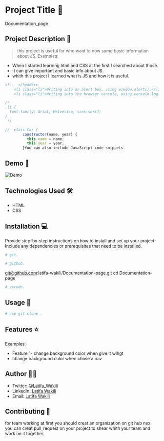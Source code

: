 # Project Title 🚀
Documentation_page
## Project Description 📝

> this project is useful for who want to now some basic information about JS.
Examples:

- When I started learning html and CSS at the first I searched about those.
- It can give important and basic info about JS.
- whith this project I learned what is JS and how it is useful.

```html
<!--  </header>
    <li class="li">Writing into an alert box, using window.alert().</li>
    <li class="li">Writing into the browser console, using console.log().</li> -->
```

```css
/* 
.li {
  font-family: Arial, Helvetica, sans-serif;
}
 */
```

```javascript
//  class Car {
        constructor(name, year) {
          this.name = name;
          this.year = year;
        }You can also include JavaScript code snippets.
```

## Demo 📸


![Demo](pic.png)

## Technologies Used 🛠️

- HTML
- CSS


## Installation 💻

Provide step-by-step instructions on how to install and set up your project. Include any dependencies or prerequisites that need to be installed.

```bash
# git.
```

```bash
# github.
```
git@github.com:latifa-wakili/Documentation-page.git cd Documentation-page
```bash
# vscode.
```

## Usage 🎯

```bash
# use git clone .
```

## Features ⭐

Examples:

- Feature 1- change background color when give it wihgt
- change background color when chose a nav


## Author 👩‍💻
- Twitter: [@Latifa_Wakili](https://x.com/WakiliLatifa?t=wlHTh8JuyFprQsN_hZQGWQ&s=08)
- LinkedIn: [Latifa Wakili](https://www.linkedin.com/in/latifa-wakili-68423b277?utm_source=share&utm_campaign=share_via&utm_content=profile&utm_medium=android_app)
- Email: [Latifa Wakili](saavenwakili@gmail.com)

## Contributing 🤝
for team working at first you should creat an organization on git hub nex you can creat pull_request on your project to shear whith your team and work on it together.

